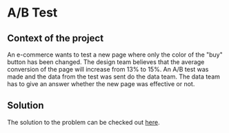 # A/B Test

## Context of the project
An e-commerce wants to test a new page where only the color of the "buy" button has been changed. The design team believes that the average conversion of the page will increase from 13% to 15%. An A/B test was made and the data from the test was sent do the data team. The data team has to give an answer whether the new page was effective or not.

## Solution
The solution to the problem can be checked out [here](https://github.com/gustavo-chagas/ab-test/blob/main/ab-test.ipynb).
